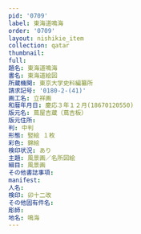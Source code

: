 ```yaml
---
pid: '0709'
label: 東海道鳴海
order: '0709'
layout: nishikie_item
collection: qatar
thumbnail: 
full: 
題名: 東海道鳴海
書名: 東海道絵図
所蔵機関: 東京大学史料編纂所
請求記号: '0180-2-(41)'
画工名: 立祥画
和暦年月日: 慶応３年１２月(18670120550)
版元名: 蔦屋吉蔵（蔦吉板）
版元住所: 
判: 中判
形態: 竪絵 １枚
彩色: 錦絵
検印状況: あり
主題: 風景画／名所図絵
細目: 風景画
その他書誌事項: 
manifest: 
人名: 
検印: 卯十二改
その他固有件名: 
彫師: 
地名: 鳴海
---
```

